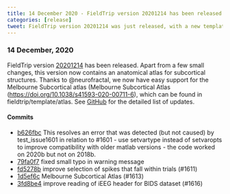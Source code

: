 ```yaml
---
title: 14 December 2020 - FieldTrip version 20201214 has been released
categories: [release]
tweet: FieldTrip version 20201214 was just released, with a new template atlas added (the Melbourne Subcortical atlas) thanks to @neurofractal! See http://www.fieldtriptoolbox.org/#14-december-2020
---
```


### 14 December, 2020

FieldTrip version [20201214](http://github.com/fieldtrip/fieldtrip/releases/tag/20201214) has been released. Apart from a few small changes, this version now contains an anatomical atlas for subcortical structures. Thanks to @neurofractal, we now have easy support for the Melbourne Subcortical atlas (Melbourne Subcortical Atlas (https://doi.org/10.1038/s41593-020-00711-6), which can be found in fieldtrip/template/atlas. 
See [GitHub](https://github.com/fieldtrip/fieldtrip/compare/20201205...20201214) for the detailed list of updates.

#### Commits

- [b626fbc](http://github.com/fieldtrip/fieldtrip/commit/b626fbc) This resolves an error that was detected (but not caused) by test_issue1601 in relation to #1601 - use setvartype instead of setvaropts to improve compatibility with older matlab versions - the code worked on 2020b but not on 2018b.
- [79fa0f7](http://github.com/fieldtrip/fieldtrip/commit/79fa0f7) fixed small typo in warning message
- [fd5278b](http://github.com/fieldtrip/fieldtrip/commit/fd5278b) improve selection of spikes that fall within trials (#1611)
- [1d5ef6c](http://github.com/fieldtrip/fieldtrip/commit/1d5ef6c) Melbourne Subcortical Atlas (#1613)
- [3fd8be4](http://github.com/fieldtrip/fieldtrip/commit/3fd8be4) improve reading of iEEG header for BIDS dataset (#1616)
